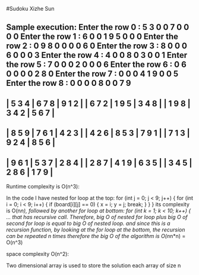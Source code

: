 #Sudoku
Xizhe Sun



Sample execution:
Enter the row 0 : 5 3 0 0 7 0 0 0 0
Enter the row 1 : 6 0 0 1 9 5 0 0 0
Enter the row 2 : 0 9 8 0 0 0 0 6 0
Enter the row 3 : 8 0 0 0 6 0 0 0 3
Enter the row 4 : 4 0 0 8 0 3 0 0 1
Enter the row 5 : 7 0 0 0 2 0 0 0 6
Enter the row 6 : 0 6 0 0 0 0 2 8 0
Enter the row 7 : 0 0 0 4 1 9 0 0 5
Enter the row 8 : 0 0 0 0 8 0 0 7 9 
 -----------------------
| 5 3 4 | 6 7 8 | 9 1 2 | 
| 6 7 2 | 1 9 5 | 3 4 8 | 
| 1 9 8 | 3 4 2 | 5 6 7 | 
 -----------------------
| 8 5 9 | 7 6 1 | 4 2 3 | 
| 4 2 6 | 8 5 3 | 7 9 1 | 
| 7 1 3 | 9 2 4 | 8 5 6 | 
 -----------------------
| 9 6 1 | 5 3 7 | 2 8 4 | 
| 2 8 7 | 4 1 9 | 6 3 5 | 
| 3 4 5 | 2 8 6 | 1 7 9 | 
 -----------------------
Runtime complexity is O(n^3):

In the code I have nested for loop at the top:
for (int j = 0; j < 9; j++) {
	for (int i = 0; i < 9; i++) {
		if (board[i][j] == 0) {
			x = i;
			y = j;
			break;
		}
	}
} its complexity is O(n*n), followed by another for loop at bottom:
for (int k = 1; k < 10; k++) {
...
that has recursive call.
Therefore, big O of nested for loop plus big O of second for loop is equal to big O of nested loop.
and since this is a recursion function, by looking at the for loop at the bottom, the recursion can be repeated n times
therefore the big O of the algorithm is O(n*n*n) = O(n^3)

space complexity O(n^2):

Two dimensional array is used to store the solution each array of size n
